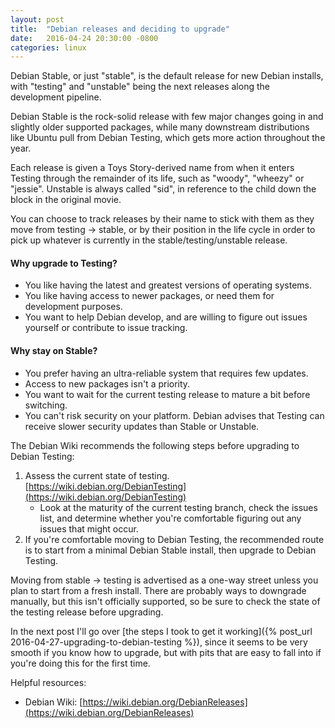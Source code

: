 ```yaml
---
layout: post
title:  "Debian releases and deciding to upgrade"
date:   2016-04-24 20:30:00 -0800
categories: linux
---
```

Debian Stable, or just "stable", is the default release for new Debian installs, with "testing" and "unstable" being the next releases along the development pipeline.

Debian Stable is the rock-solid release with few major changes going in and slightly older supported packages, while many downstream distributions like Ubuntu pull from Debian Testing, which gets more action throughout the year.

Each release is given a Toys Story-derived name from when it enters Testing through the remainder of its life, such as "woody", "wheezy" or "jessie".  Unstable is always called "sid", in reference to the child down the block in the original movie.

You can choose to track releases by their name to stick with them as they move from testing -> stable, or by their position in the life cycle in order to pick up whatever is currently in the stable/testing/unstable release.

#### Why upgrade to Testing?

* You like having the latest and greatest versions of operating systems.
* You like having access to newer packages, or need them for development purposes.
* You want to help Debian develop, and are willing to figure out issues yourself or contribute to issue tracking.

#### Why stay on Stable?

* You prefer having an ultra-reliable system that requires few updates.
* Access to new packages isn't a priority.
* You want to wait for the current testing release to mature a bit before switching.
* You can't risk security on your platform.  Debian advises that Testing can receive slower security updates than Stable or Unstable.

The Debian Wiki recommends the following steps before upgrading to Debian Testing:

1. Assess the current state of testing.  [https://wiki.debian.org/DebianTesting](https://wiki.debian.org/DebianTesting)
   * Look at the maturity of the current testing branch, check the issues list, and determine whether you're comfortable figuring out any issues that might occur.
2. If you're comfortable moving to Debian Testing, the recommended route is to start from a minimal Debian Stable install, then upgrade to Debian Testing.

Moving from stable -> testing is advertised as a one-way street unless you plan to start from a fresh install.  There are probably ways to downgrade manually, but this isn't officially supported, so be sure to check the state of the testing release before upgrading.

In the next post I'll go over [the steps I took to get it working]({% post_url 2016-04-27-upgrading-to-debian-testing %}), since it seems to be very smooth if you know how to upgrade, but with pits that are easy to fall into if you're doing this for the first time.

Helpful resources:

* Debian Wiki: [https://wiki.debian.org/DebianReleases](https://wiki.debian.org/DebianReleases)
